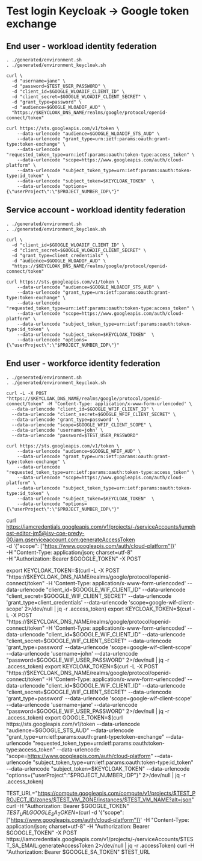 # Test login Keycloak -> Google token exchange

## End user - workload identity federation

```
. ./generated/environment.sh
. ./generated/environment_keycloak.sh

curl \
  -d "username=jane" \
  -d "password=$TEST_USER_PASSWORD" \
  -d "client_id=$GOOGLE_WLOADIF_CLIENT_ID" \
  -d "client_secret=$GOOGLE_WLOADIF_CLIENT_SECRET" \
  -d "grant_type=password" \
  -d "audience=$GOOGLE_WLOADIF_AUD" \
  "https://$KEYCLOAK_DNS_NAME/realms/google/protocol/openid-connect/token"

curl https://sts.googleapis.com/v1/token \
    --data-urlencode "audience=$GOOGLE_WLOADIF_STS_AUD" \
    --data-urlencode "grant_type=urn:ietf:params:oauth:grant-type:token-exchange" \
    --data-urlencode "requested_token_type=urn:ietf:params:oauth:token-type:access_token" \
    --data-urlencode "scope=https://www.googleapis.com/auth/cloud-platform" \
    --data-urlencode "subject_token_type=urn:ietf:params:oauth:token-type:id_token" \
    --data-urlencode "subject_token=$KEYCLOAK_TOKEN"  \
    --data-urlencode "options={\"userProject\":\"$PROJECT_NUMBER_IDP\"}"
```

## Service account - workload identity federation

```
. ./generated/environment.sh
. ./generated/environment_keycloak.sh

curl \
  -d "client_id=$GOOGLE_WLOADIF_CLIENT_ID" \
  -d "client_secret=$GOOGLE_WLOADIF_CLIENT_SECRET" \
  -d "grant_type=client_credentials" \
  -d "audience=$GOOGLE_WLOADIF_AUD" \
  "https://$KEYCLOAK_DNS_NAME/realms/google/protocol/openid-connect/token"

curl https://sts.googleapis.com/v1/token \
    --data-urlencode "audience=$GOOGLE_WLOADIF_STS_AUD" \
    --data-urlencode "grant_type=urn:ietf:params:oauth:grant-type:token-exchange" \
    --data-urlencode "requested_token_type=urn:ietf:params:oauth:token-type:access_token" \
    --data-urlencode "scope=https://www.googleapis.com/auth/cloud-platform" \
    --data-urlencode "subject_token_type=urn:ietf:params:oauth:token-type:id_token" \
    --data-urlencode "subject_token=$KEYCLOAK_TOKEN"  \
    --data-urlencode "options={\"userProject\":\"$PROJECT_NUMBER_IDP\"}"

```

## End user - workforce identity federation

```
. ./generated/environment.sh
. ./generated/environment_keycloak.sh

curl -L -X POST "https://$KEYCLOAK_DNS_NAME/realms/google/protocol/openid-connect/token" -H 'Content-Type: application/x-www-form-urlencoded' \
  --data-urlencode "client_id=$GOOGLE_WFIF_CLIENT_ID" \
  --data-urlencode "client_secret=$GOOGLE_WFIF_CLIENT_SECRET" \
  --data-urlencode 'grant_type=password' \
  --data-urlencode "scope=$GOOGLE_WFIF_CLIENT_SCOPE" \
  --data-urlencode 'username=john' \
  --data-urlencode "password=$TEST_USER_PASSWORD"

curl https://sts.googleapis.com/v1/token \
    --data-urlencode "audience=$GOOGLE_WFIF_AUD" \
    --data-urlencode "grant_type=urn:ietf:params:oauth:grant-type:token-exchange" \
    --data-urlencode "requested_token_type=urn:ietf:params:oauth:token-type:access_token" \
    --data-urlencode "scope=https://www.googleapis.com/auth/cloud-platform" \
    --data-urlencode "subject_token_type=urn:ietf:params:oauth:token-type:id_token" \
    --data-urlencode "subject_token=$KEYCLOAK_TOKEN"  \
    --data-urlencode "options={\"userProject\":\"$PROJECT_NUMBER_IDP\"}"

```

curl https://iamcredentials.googleapis.com/v1/projects/-/serviceAccounts/jumphost-editor-jm5@isv-coe-predy-00.iam.gserviceaccount.com:generateAccessToken \
     -d '{"scope": ["https://www.googleapis.com/auth/cloud-platform"]}' \
    -H "Content-Type: application/json; charset=utf-8" \
    -H "Authorization: Bearer $GOOGLE_TOKEN"
    -X POST 

export KEYCLOAK_TOKEN=$(curl -L -X POST "https://$KEYCLOAK_DNS_NAME/realms/google/protocol/openid-connect/token" -H 'Content-Type: application/x-www-form-urlencoded'   --data-urlencode "client_id=$GOOGLE_WIF_CLIENT_ID"   --data-urlencode "client_secret=$GOOGLE_WIF_CLIENT_SECRET"   --data-urlencode 'grant_type=client_credentials'   --data-urlencode 'scope=google-wif-client-scope' 2>/dev/null | jq -r .access_token)
export KEYCLOAK_TOKEN=$(curl -L -X POST "https://$KEYCLOAK_DNS_NAME/realms/google/protocol/openid-connect/token" -H 'Content-Type: application/x-www-form-urlencoded'   --data-urlencode "client_id=$GOOGLE_WIF_CLIENT_ID"   --data-urlencode "client_secret=$GOOGLE_WIF_CLIENT_SECRET"   --data-urlencode 'grant_type=password'   --data-urlencode 'scope=google-wif-client-scope'   --data-urlencode 'username=john'   --data-urlencode "password=$GOOGLE_WIF_USER_PASSWORD" 2>/dev/null | jq -r .access_token)
export KEYCLOAK_TOKEN=$(curl -L -X POST "https://$KEYCLOAK_DNS_NAME/realms/google/protocol/openid-connect/token" -H 'Content-Type: application/x-www-form-urlencoded'   --data-urlencode "client_id=$GOOGLE_WIF_CLIENT_ID"   --data-urlencode "client_secret=$GOOGLE_WIF_CLIENT_SECRET"   --data-urlencode 'grant_type=password'   --data-urlencode 'scope=google-wif-client-scope'   --data-urlencode 'username=jane'   --data-urlencode "password=$GOOGLE_WIF_USER_PASSWORD" 2>/dev/null | jq -r .access_token)
export GOOGLE_TOKEN=$(curl https://sts.googleapis.com/v1/token     --data-urlencode "audience=$GOOGLE_STS_AUD"     --data-urlencode "grant_type=urn:ietf:params:oauth:grant-type:token-exchange"     --data-urlencode "requested_token_type=urn:ietf:params:oauth:token-type:access_token"     --data-urlencode "scope=https://www.googleapis.com/auth/cloud-platform"     --data-urlencode "subject_token_type=urn:ietf:params:oauth:token-type:id_token"     --data-urlencode "subject_token=$KEYCLOAK_TOKEN"      --data-urlencode "options={\"userProject\":\"$PROJECT_NUMBER_IDP\"}" 2>/dev/null | jq -r .access_token)

TEST_URL="https://compute.googleapis.com/compute/v1/projects/$TEST_PROJECT_ID/zones/$TEST_VM_ZONE/instances/$TEST_VM_NAME?alt=json"
curl -H "Authorization: Bearer $GOOGLE_TOKEN" $TEST_URL
GOOGLE_SA_TOKEN=$(curl -d '{"scope": ["https://www.googleapis.com/auth/cloud-platform"]}' -H "Content-Type: application/json; charset=utf-8" -H "Authorization: Bearer $GOOGLE_TOKEN" -X POST https://iamcredentials.googleapis.com/v1/projects/-/serviceAccounts/$TEST_SA_EMAIL:generateAccessToken 2>/dev/null | jq -r .accessToken)
curl -H "Authorization: Bearer $GOOGLE_SA_TOKEN" $TEST_URL
